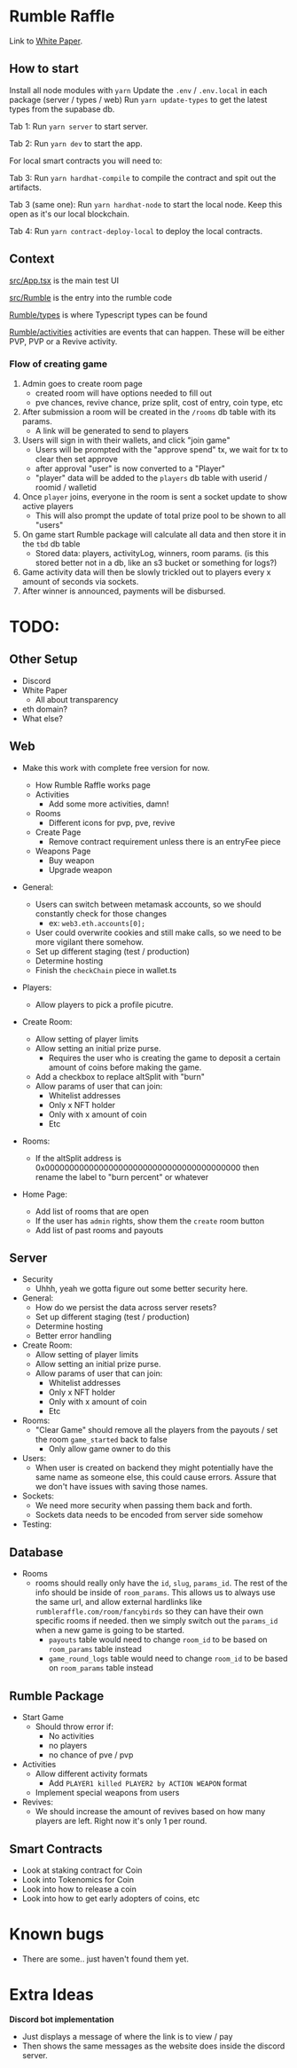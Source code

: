 # Rumble Raffle

Link to [White Paper](/WHITE_PAPER.md).


## How to start


Install all node modules with `yarn`
Update the `.env` / `.env.local` in each package (server / types / web)
Run `yarn update-types` to get the latest types from the supabase db.

Tab 1: Run `yarn server` to start server.

Tab 2: Run `yarn dev` to start the app.

For local smart contracts you will need to:

Tab 3: Run `yarn hardhat-compile` to compile the contract and spit out the artifacts.

Tab 3 (same one): Run `yarn hardhat-node` to start the local node. Keep this open as it's our local blockchain.

Tab 4: Run `yarn contract-deploy-local` to deploy the local contracts.




## Context

[src/App.tsx](src/App.tsx) is the main test UI

[src/Rumble](src/Rumble/) is the entry into the rumble code

[Rumble/types](src/Rumble/types/) is where Typescript types can be found

[Rumble/activities](src/Rumble/activities/) activities are events that can happen. These will be either PVP, PVP or a Revive activity.

### Flow of creating game

1. Admin goes to create room page
    - created room will have options needed to fill out
    - pve chances, revive chance, prize split, cost of entry, coin type, etc
2. After submission a room will be created in the `/rooms` db table with its params.
    - A link will be generated to send to players
3. Users will sign in with their wallets, and click "join game"
    - Users will be prompted with the "approve spend" tx, we wait for tx to clear then set approve
    - after approval "user" is now converted to a "Player"
    - "player" data will be added to the `players` db table with userid / roomid / walletid
4. Once `player` joins, everyone in the room is sent a socket update to show active players
    - This will also prompt the update of total prize pool to be shown to all "users"
5. On game start Rumble package will calculate all data and then store it in the `tbd` db table
    - Stored data: players, activityLog, winners, room params. (is this stored better not in a db, like an s3 bucket or something for logs?)
6. Game activity data will then be slowly trickled out to players every x amount of seconds via sockets.
7. After winner is announced, payments will be disbursed.

# TODO:

## Other Setup

- Discord
- White Paper
  - All about transparency
- eth domain?
- What else?

## Web

- Make this work with complete free version for now.
  - How Rumble Raffle works page
  - Activities
    - Add some more activities, damn!
  - Rooms
    - Different icons for pvp, pve, revive
  - Create Page
    - Remove contract requirement unless there is an entryFee piece
  - Weapons Page
    - Buy weapon
    - Upgrade weapon

- General:
  - Users can switch between metamask accounts, so we should constantly check for those changes
    - ex: `web3.eth.accounts[0];`
  - User could overwrite cookies and still make calls, so we need to be more vigilant there somehow.
  - Set up different staging (test / production)
  - Determine hosting
  - Finish the `checkChain` piece in wallet.ts
- Players:
  - Allow players to pick a profile picutre.
- Create Room:
  - Allow setting of player limits
  - Allow setting an initial prize purse.
    - Requires the user who is creating the game to deposit a certain amount of coins before making the game.
  - Add a checkbox to replace altSplit with "burn"
  - Allow params of user that can join:
    - Whitelist addresses
    - Only x NFT holder
    - Only with x amount of coin
    - Etc
- Rooms:
  - If the altSplit address is 0x0000000000000000000000000000000000000000 then rename the label to "burn percent" or whatever
- Home Page:
  - Add list of rooms that are open
  - If the user has `admin` rights, show them the `create` room button
  - Add list of past rooms and payouts

## Server

- Security
  - Uhhh, yeah we gotta figure out some better security here.
- General:
  - How do we persist the data across server resets?
  - Set up different staging (test / production)
  - Determine hosting
  - Better error handling
- Create Room:
  - Allow setting of player limits
  - Allow setting an initial prize purse.
  - Allow params of user that can join:
    - Whitelist addresses
    - Only x NFT holder
    - Only with x amount of coin
    - Etc
- Rooms:
  - "Clear Game" should remove all the players from the payouts / set the room `game_started` back to false
    - Only allow game owner to do this
- Users:
  - When user is created on backend they might potentially have the same name as someone else, this could cause errors. Assure that we don't have issues with saving those names.
- Sockets:
  - We need more security when passing them back and forth.
  - Sockets data needs to be encoded from server side somehow
- Testing:

## Database

- Rooms
  - rooms should really only have the `id`, `slug`, `params_id`. The rest of the info should be inside of `room_params`. This allows us to always use the same url, and allow external hardlinks like `rumbleraffle.com/room/fancybirds` so they can have their own specific rooms if needed. then we simply switch out the `params_id` when a new game is going to be started.
    - `payouts` table would need to change `room_id` to be based on `room_params` table instead
    - `game_round_logs` table would need to change `room_id` to be based on `room_params` table instead

## Rumble Package

- Start Game
  - Should throw error if:
    - No activities
    - no players
    - no chance of pve / pvp
- Activities
  - Allow different activity formats
    - Add `PLAYER1 killed PLAYER2 by ACTION WEAPON` format
  - Implement special weapons from users
- Revives:
  - We should increase the amount of revives based on how many players are left. Right now it's only 1 per round.

## Smart Contracts

- Look at staking contract for Coin
- Look into Tokenomics for Coin
- Look into how to release a coin
- Look into how to get early adopters of coins, etc


# Known bugs

- There are some.. just haven't found them yet.

# Extra Ideas

**Discord bot implementation**
  - Just displays a message of where the link is to view / pay
  - Then shows the same messages as the website does inside the discord server.
